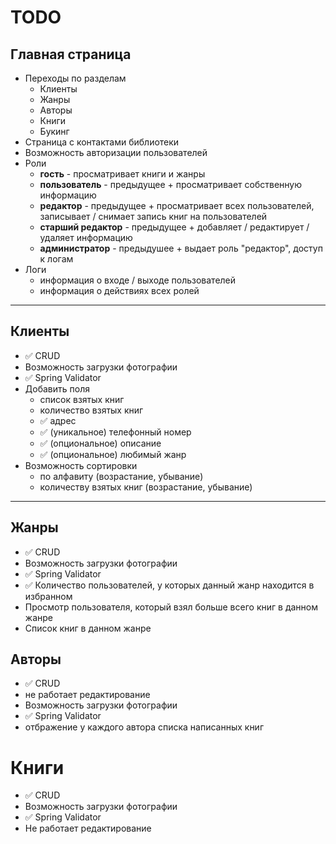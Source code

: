 # TODO

## Главная страница

- Переходы по разделам
    - Клиенты
    - Жанры
    - Авторы
    - Книги
    - Букинг
- Страница с контактами библиотеки
- Возможность авторизации пользователей
- Роли
  - **гость** - просматривает книги и жанры
  - **пользователь** - предыдущее + просматривает собственную информацию
  - **редактор** - предыдущее + просматривает всех пользователей, записывает / снимает запись книг на пользователей
  - **старший редактор** - предыдущее + добавляет / редактирует / удаляет информацию
  - **администратор** - предыдушее + выдает роль "редактор", доступ к логам
- Логи
  - информация о входе / выходе пользователей
  - информация о действиях всех ролей
---

## Клиенты

- ✅ CRUD 
- Возможность загрузки фотографии
- ✅ Spring Validator
- Добавить поля
  - список взятых книг
  - количество взятых книг
  - ✅ адрес 
  - ✅ (уникальное) телефонный номер 
  - ✅ (опциональное) описание 
  - ✅ (опциональное) любимый жанр
- Возможность сортировки
  - по алфавиту (возрастание, убывание)
  - количеству взятых книг (возрастание, убывание)

---

## Жанры

- ✅ CRUD
- Возможность загрузки фотографии
- ✅ Spring Validator
- ✅ Количество пользователей, у которых данный жанр находится в избранном
- Просмотр пользователя, который взял больше всего книг в данном жанре
- Список книг в данном жанре

## Авторы

- ✅ CRUD
- не работает редактирование
- Возможность загрузки фотографии
- ✅ Spring Validator
- отбражение у каждого автора списка написанных книг

# Книги
- ✅ CRUD
- Возможность загрузки фотографии
- ✅ Spring Validator
- Не работает редактирование